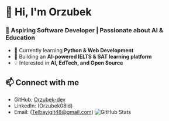 # 👋 Hi, I'm Orzubek  
### 🚀 Aspiring Software Developer | Passionate about AI & Education  

- 🌱 Currently learning **Python & Web Development**  
- 🎯 Building an **AI-powered IELTS & SAT learning platform**  
- 💡 Interested in **AI, EdTech, and Open Source**  

## 📫 Connect with me  
- GitHub: [Orzubek-dev](https://github.com/Orzubek-dev)  
- LinkedIn: (Orzubek08id)  
- Email: (Telbayigit48@gmail.com)
![GitHub Stats](https://github-readme-stats.vercel.app/api?username=Orzubek-dev&show_icons=true&theme=radical)
